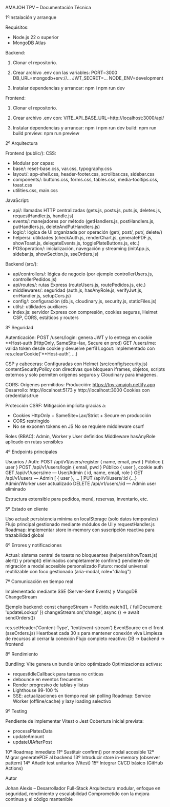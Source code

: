 AMAJOH TPV – Documentación Técnica

1ºInstalación y arranque

Requisitos:

- Node.js 22 o superior
- MongoDB Atlas

Backend:

1. Clonar el repositorio.

2. Crear archivo .env con las variables:
   PORT=3000
   DB_URL=mongodb+srv://...
   JWT_SECRET=...
   NODE_ENV=development

3. Instalar dependencias y arrancar:
   npm i
   npm run dev

Frontend:

1. Clonar el repositorio.

2. Crear archivo .env con:
   VITE_API_BASE_URL=http://localhost:3000/api/

3. Instalar dependencias y arrancar:
   npm i
   npm run dev
   build: npm run build
   preview: npm run preview

2º Arquitectura

Frontend (public/):
CSS:

- Modular por capas:
- base/: reset-base.css, var.css, typography.css
- layout/: app-shell.css, header-footer.css, scrollbar.css, sidebar.css
- components/: buttons.css, forms.css, tables.css, media-tooltips.css, toast.css
- utilities.css, main.css

JavaScript:

- api/: llamadas HTTP centralizadas (gets.js, posts.js, puts.js, deletes.js, requestHandler.js, handle.js)
- events/: manejadores por método (getHandlers.js, postHandlers.js, putHandlers.js, deleteAndPutHandlers.js)
- logic/: lógica de UI organizada por operación (get/, post/, put/, delete/)
- helpers/: utilidades (checkAuth.js, renderChart.js, generatePDF.js, showToast.js, delegateEvents.js, togglePlateButtons.js, etc.)
- POSoperation/: inicialización, navegación y streaming (initApp.js, sidebar.js, showSection.js, sseOrders.js)

Backend (src/):

- api/controllers/: lógica de negocio (por ejemplo controllerUsers.js, controllerPedidos.js)
- api/routes/: rutas Express (routeUsers.js, routePedidos.js, etc.)
- middlewares/: seguridad (auth.js, hasAnyRole.js, verifyJwt.js, errHandler.js, setupCors.js)
- config/: configuración (db.js, cloudinary.js, security.js, staticFiles.js)
- utils/: utilidades auxiliares
- index.js: servidor Express con compresión, cookies seguras, Helmet CSP, CORS, estáticos y routers

3º Seguridad

Autenticación:
POST /users/login: genera JWT y lo entrega en cookie **Host-auth (HttpOnly, SameSite=lax, Secure en prod)
GET /users/me: valida token desde cookie y devuelve perfil
Logout: implementado con res.clearCookie('**Host-auth', …)

CSP y cabeceras:
Configuradas con Helmet (src/config/security.js)
contentSecurityPolicy con directivas que bloquean iframes, objetos, scripts externos y solo permiten orígenes seguros y Cloudinary para imágenes.

CORS:
Orígenes permitidos:
Producción: https://tpv-amajoh.netlify.app
Desarrollo: http://localhost:5173
y http://localhost:3000
Cookies con credentials:true

Protección CSRF:
Mitigación implícita gracias a:

- Cookies HttpOnly + SameSite=Lax/Strict + Secure en producción
- CORS restringido
- No se exponen tokens en JS
  No se requiere middleware csurf

Roles (RBAC):
Admin, Worker y User definidos
Middleware hasAnyRole aplicado en rutas sensibles

4º Endpoints principales

Usuarios / Auth:
POST /api/v1/users/register { name, email, pwd } Público { user }
POST /api/v1/users/login { email, pwd } Público { user }, cookie auth
GET /api/v1/users/me — User/Admin { id, name, email, role }
GET /api/v1/users — Admin [ { user }, … ]
PUT /api/v1/users/:id {…} Admin/Worker user actualizado
DELETE /api/v1/users/:id — Admin user eliminado

Estructura extensible para pedidos, menú, reservas, inventario, etc.

5º Estado en cliente

Uso actual: persistencia mínima en localStorage (solo datos temporales)
Flujo principal gestionado mediante módulos de UI y requestHandler.js
Roadmap: implementar store in-memory con suscripción reactiva para trazabilidad global

6º Errores y notificaciones

Actual: sistema central de toasts no bloqueantes (helpers/showToast.js)
alert() y prompt() eliminados completamente
confirm() pendiente de migración a modal accesible personalizado
Futuro: modal universal reutilizable con foco gestionado (aria-modal, role="dialog")

7º Comunicación en tiempo real

Implementado mediante SSE (Server-Sent Events) y MongoDB ChangeStream

Ejemplo backend:
const changeStream = Pedido.watch([], { fullDocument: 'updateLookup' })
changeStream.on('change', async () => await sendOrders())

res.setHeader('Content-Type', 'text/event-stream')
EventSource en el front (sseOrders.js)
Heartbeat cada 30 s para mantener conexión viva
Limpieza de recursos al cerrar la conexión
Flujo completo reactivo: DB → backend → frontend

8º Rendimiento

Bundling: Vite genera un bundle único optimizado
Optimizaciones activas:

- requestIdleCallback para tareas no críticas
- debounce en eventos frecuentes
- Render progresivo de tablas y listas
- Lighthouse 99-100 %
- SSE: actualizaciones en tiempo real sin polling
  Roadmap: Service Worker (offline/cache) y lazy loading selectivo

9º Testing

Pendiente de implementar Vitest o Jest
Cobertura inicial prevista:

- processPlatesData
- updateAmount
- updateUIAfterPost

10º Roadmap inmediato
11º Sustituir confirm() por modal accesible
12º Migrar generatePDF al backend
13º Introducir store in-memory (observer pattern)
14º Añadir test unitarios (Vitest)
15º Integrar CI/CD básico (GitHub Actions)

Autor

Johan Alexis – Desarrollador Full-Stack
Arquitectura modular, enfoque en seguridad, rendimiento y escalabilidad
Comprometido con la mejora continua y el código mantenible
